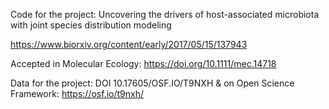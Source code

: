 Code for the project: Uncovering the drivers of host-associated microbiota with joint species distribution modeling

https://www.biorxiv.org/content/early/2017/05/15/137943

Accepted in Molecular Ecology: https://doi.org/10.1111/mec.14718

Data for the project: DOI 10.17605/OSF.IO/T9NXH & on Open Science Framework: https://osf.io/t9nxh/
